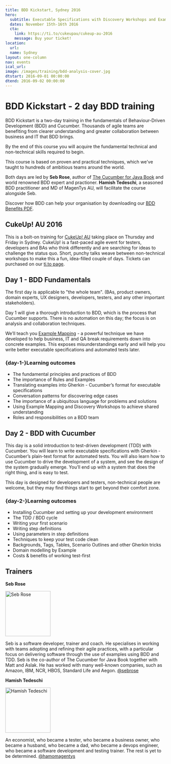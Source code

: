 ```yaml
---
title: BDD Kickstart, Sydney 2016
hero:
  subtitle: Executable Specifications with Discovery Workshops and Example Mapping
  dates: November 15th-16th 2016
  cta:
    link: https://ti.to/cukeupau/cukeup-au-2016
    message: Buy your ticket!
location:
  url: 
  name: Sydney
layout: one-column
nav: events
ical_url: 
image: /images/training/bdd-analysis-cover.jpg
dtstart: 2016-09-01 00:00:00
dtend: 2016-09-02 00:00:00
---
```

# BDD Kickstart - 2 day BDD training

BDD Kickstart is a two-day training in the fundamentals of Behaviour-Driven Development (BDD) and Cucumber. Thousands of agile teams are benefiting from clearer understanding and greater collaboration between business and IT that BDD brings. 

By the end of this course you will acquire the fundamental technical and non-technical skills required to begin.

This course is based on proven and practical techniques, which we've taught to hundreds of ambitious teams around the world. 

Both days are led by **Seb Rose**, author of [The Cucumber for Java Book](https://www.amazon.com/Cucumber-Java-Book-Behaviour-Driven-Development/dp/1941222293) and world renowned BDD expert and practioner. **Hamish Tedeschi**, a seasoned BDD practitioner and MD of MagenTys AU, will facilitate the course alongside Seb. 

Discover how BDD can help your organisation by downloading our [BDD Benefits PDF](https://cucumber.io/bdd-benefits.pdf).

## CukeUp! AU 2016

This is a bolt-on training for [CukeUp! AU](https://cucumber.io/events/cukeup-au-2016) taking place on Thursday and Friday in Sydney. CukeUp! is a fast-paced agile event for testers, developers and BAs who think differently and are searching for ideas to challenge the status quo. Short, punchy talks weave between non-technical workshops to make this a fun, idea-filled couple of days. Tickets can purchased on our [ti.to page](https://ti.to/cukeupau/cukeup-au-2016).

## Day 1 - BDD Fundamentals

The first day is applicable to "the whole team".  (BAs, product owners, domain experts, UX designers, developers, testers, and any other important stakeholders).

Day 1 will give a thorough introduction to BDD, which is the process that Cucumber supports. There is no automation on this day; the focus is on analysis and collaboration techniques.

We’ll teach you [Example Mapping](https://cucumber.io/blog/2015/12/08/example-mapping-introduction) - a powerful technique we have developed to help business, IT and QA break requirements down into concrete examples. This exposes misunderstandings early and will help you write better executable specifications and automated tests later.

### {day-1-}Learning outcomes

* The fundamental principles and practices of BDD
* The importance of Rules and Examples
* Translating examples into Gherkin - Cucumber’s format for executable specifications
* Conversation patterns for discovering edge cases
* The importance of a ubiquitous language for problems and solutions
* Using Example Mapping and Discovery Workshops to achieve shared understanding
* Roles and responsibilities on a BDD team


## Day 2 - BDD with Cucumber

This day is a solid introduction to test-driven development (TDD) with Cucumber. You will learn to write executable specifications with Gherkin - Cucumber’s plain-text format for automated tests. You will also learn how to use Cucumber to drive the development of a system, and see the design of the system gradually emerge. You’ll end up with a system that does the right thing, and is easy to test.

This day is designed for developers and testers, non-technical people are welcome, but they may find things start to get beyond their comfort zone.

### {day-2-}Learning outcomes
* Installing Cucumber and setting up your development environment
* The TDD / BDD cycle
* Writing your first scenario
* Writing step definitions
* Using parameters in step definitions
* Techniques to keep your test code clean
* Backgrounds, Tags, Tables, Scenario Outlines and other Gherkin tricks
* Domain modelling by Example
* Costs & benefits of working test-first

## Trainers

**Seb Rose**

<img src="{{ site.url }}/images/headshots/seb-headshot.png" alt="Seb Rose" height="142" width="142">


Seb is a software developer, trainer and coach. He specialises in working with teams adopting and refining their agile practices, with a particular focus on delivering software through the use of examples using BDD and TDD.
Seb is the co-author of The Cucumber for Java Book together with Matt and Aslak. He has worked with many well-known companies, such as Amazon, IBM, NCR, HBOS, Standard Life and Aegon. [@sebrose](https://twitter.com/sebrose)

**Hamish Tedeschi**

<img src="{{ site.url }}/images/headshots/hamish-headshot.png" alt="Hamish Tedeschi" height="142" width="142">

An economist, who became a tester, who became a business owner, who became a husband, who became a dad, who became a devops engineer, who became a software development and testing trainer. The rest is yet to be determined. [@hamomagentys](https://twitter.com/hamomagentys)
